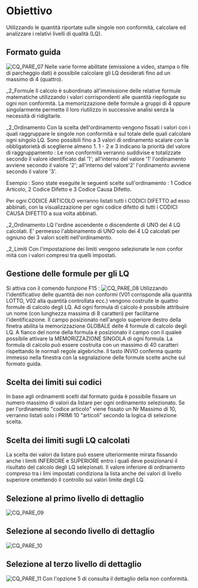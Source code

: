 # Obiettivo
Utilizzando le quantità riportate sulle singole non conformità, calcolare ed analizzare i relativi livelli di qualità (LQ).

## Formato guida
![CQ_PARE_07](https://doc.smeup.com/immagini/MBDOC_OGG-P_CQNS20/CQ_PARE_07.png)
Nelle varie forme abilitate (emissione a video, stampa o file di parcheggio dati) è possibile calcolare gli LQ desiderati fino ad un massimo di 4 (quattro).

_2_Formule
Il calcolo è subordinato all'immissione delle relative formule matematiche utilizzando i valori corrispondenti alle quantità riepilogate su ogni non conformità.
La memorizzazione delle formule a gruppi di 4 oppure singolarmente permette il loro riutilizzo in successive analisi senza la necessità di ridigitarle.

_2_Ordinamento
Con la scelta dell'ordinamento vengono fissati i valori con i quali raggruppare le singole non conformità e sul totale delle quali calcolare ogni singolo LQ.
Sono possibili fino a 3 valori di ordinamento scalare con la obbligatorietà di sceglierne almeno 1.
1 - 2 e 3 indicano la priorità del valore di raggruppamento :  Le non conformità verranno suddivise e totalizzate secondo il valore identificato dal '1'; all'interno del valore '1' l'ordinamento avviene secondo il valore '2'; all'interno del valore'2' l'ordinamento avviene secondo il valore '3'.

Esempio : 
Sono state eseguite le seguenti scelte sull'ordinamento :  1 Codice Articolo, 2 Codice Difetto e 3 Codice Causa Difetto.

Per ogni CODICE ARTICOLO verranno listati tutti i CODICI DIFETTO ad esso abbinati, con la visualizzazione per ogni codice difetto di tutti i CODICI CAUSA DIFETTO a sua volta abbinati.

_2_Ordinamento LQ
l'ordine ascendente o discendente di UNO dei 4 LQ calcolati. E' permesso l'abbinamento di UNO solo dei 4 LQ calcolati per ogniuno dei 3 valori scelti nell'ordinamento.

_2_Limiti
Con l'impostazione dei limiti vengono selezionate le non confor mità con i valori compresi tra quelli impostati.

## Gestione delle formule per gli LQ
Si attiva con il comendo funzione F15 : 
![CQ_PARE_08](https://doc.smeup.com/immagini/MBDOC_OGG-P_CQNS20/CQ_PARE_08.png)
Utilizzando l'identificativo delle quantità dei non conformi (V01 corrisponde alla quantità LOTTO, V02 alla quantità controllata ecc.) vengono costruite le quattro formule di calcolo degli LQ. Ad ogni formula di calcolo è possibile attribuire un nome (con lunghezza massima di 8 caratteri) per facilitarne l'identificazione.
Il campo posizionato nell'angolo superiore destro della finetra abilita la memorizzazione GLOBALE delle 4 formule di calcolo degli LQ.
A fianco del nome della formula è posizionato il campo con il qualeè possibile attivare la MEMORIZZAZIONE SINGOLA di ogni formula.
La formula di calcolo può essere costruita con un massimo di 40 caratteri rispettando le normali regole algebriche. Il tasto INVIO conferma quanto immesso nella finestra con la segnalazione delle formule scelte anche sul formato guida.

## Scelta dei limiti sui codici
In base agli ordinamenti scelti dal formato guida è possibile fissare un numero massimo di valori da listare per ogni ordinamento selezionato.
Se per l'ordinamento "codice articolo" viene fissato un Nr Massimo di 10, verranno listati solo i PRIMI 10 "articoli" secondo la logica di selezione scelta.

## Scelta dei limiti sugli LQ calcolati
La scelta dei valori da listare può essere ulteriormente mirata fissando anche i limiti INFERIORE e SUPERIORE entro i quali deve posizionarsi il risultato del calcolo degli LQ selezionati.
Il valore inferiore di ordinamento compreso tra i limi impostati condiziona la lista anche dei valori di livello superiore omettendo il controllo sui valori limite degli LQ.

## Selezione al primo livello di dettaglio
![CQ_PARE_09](https://doc.smeup.com/immagini/MBDOC_OGG-P_CQNS20/CQ_PARE_09.png)
## Selezione al secondo livello di dettaglio
![CQ_PARE_10](https://doc.smeup.com/immagini/MBDOC_OGG-P_CQNS20/CQ_PARE_10.png)
## Selezione al terzo livello di dettaglio
![CQ_PARE_11](https://doc.smeup.com/immagini/MBDOC_OGG-P_CQNS20/CQ_PARE_11.png)
Con l'opzione 5 di consulta il dettaglio della non conformità.

